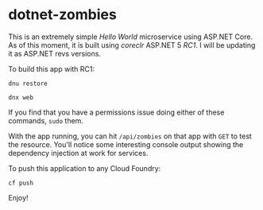 # dotnet-zombies

This is an extremely simple *Hello World* microservice using ASP.NET Core. As of this moment, it is built using *coreclr* ASP.NET 5 *RC1*. I will be updating it as ASP.NET revs versions.

To build this app with RC1:

`dnu restore`

`dnx web`

If you find that you have a permissions issue doing either of these commands, `sudo` them.

With the app running, you can hit `/api/zombies` on that app with `GET` to test the resource. You'll notice some interesting console output showing the dependency injection at work for services.

To push this application to any Cloud Foundry:
```
cf push
```

Enjoy!
